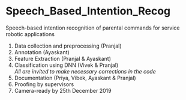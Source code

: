 # Speech_Based_Intention_Recog
Speech-based intention recognition of parental commands for service robotic applications </br>
1. Data collection and preprocessing (Pranjal)</br>
2. Annotation (Ayaskant)</br>
3. Feature Extraction (Pranjal & Ayaskant)</br>
4. Classification using DNN (Vivek & Pranjal)</br>
<i>All are invited to make necessary corrections in the code</i></br>
5. Documentation (Priya, Vibek, Ayaskant & Pranjal)</br>
6. Proofing by supervisors</br>
7. Camera-ready by 25th December 2019</br>
